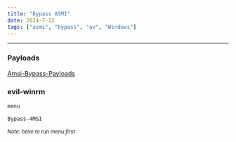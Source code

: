 ```yaml
---
title: "Bypass ASMI"
date: 2024-7-13
tags: ["asmi", "bypass", "av", "Windows"]
---
```


---
### Payloads

[Amsi-Bypass-Payloads](https://github.com/S3cur3Th1sSh1t/Amsi-Bypass-Powershell)

### evil-winrm

```bash
menu
```

```bash
Bypass-4MSI
```

<small>*Note: have to run menu first*</small>

<br>